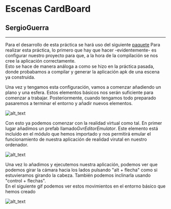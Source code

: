 # Escenas CardBoard
## SergioGuerra
---  
Para el desarrollo de esta práctica se hará uso del siguiente [paquete](https://github.com/googlevr/gvr-unity-sdk/releases)
Para realizar esta práctica, lo primero que hay que hacer -evidentemente- es configurar nuestro proyecto para que, a la hora de la compilación se nos cree la aplicación correctamente.  
Esto se hace de manera análoga a como se hizo en la práctica pasada, donde probabamos a compilar y generar la aplicación apk de una escena ya construida.
  
Una vez y tengamos esta configuración, vamos a comenzar añadiendo un plano y una esfera. Estos elementos básicos nos serán suficiente para comenzar a trabajar. 
Posteriormente, cuando tengamos todo preparado pasaremos a terminar el entorno y añadir nuevos elementos.   

![alt_text]()
  
Con esto ya podemos comenzar con la realidad virtual como tal. 
En primer lugar añadimos un prefab llamado*GvrEditorEmulator*. Este elemento está incluido en el módulo que hemos importado y nos permitirá emular el funcionamiento de nuestra aplicación de realidad virutal
en nuestro ordenador.  

![alt_text]()

Una vez lo añadimos y ejecutemos nuestra aplicación, podemos ver que podemos girar la cámara hacia los lados pulsando "alt + flecha" como si estuvieramos girando la cabeza. También podemos inclinarla usando "control + flechas".  
En el siguiente gif podemos ver estos movimientos en el entorno básico que hemos creado
  
![alt_text]()



